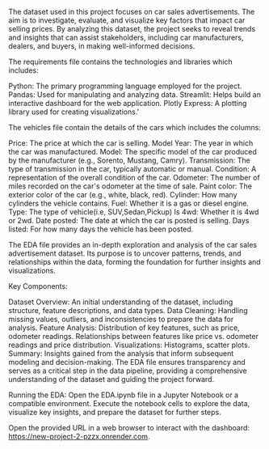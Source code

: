 The dataset used in this project focuses on car sales advertisements. The aim is to investigate, evaluate, and visualize key factors that impact car selling prices. By analyzing this dataset, the project seeks to reveal trends and insights that can assist stakeholders, including car manufacturers, dealers, and buyers, in making well-informed decisions.

The requirements file contains the technologies and libraries which includes:

Python: The primary programming language employed for the project.
Pandas: Used for manipulating and analyzing data.
Streamlit: Helps build an interactive dashboard for the web application.
Plotly Express: A plotting library used for creating visualizations.'

The vehicles file contain the details of the cars which includes the columns:

Price: The price at which the car is selling.
Model Year: The year in which the car was manufactured.
Model: The specific model of the car produced by the manufacturer (e.g., Sorento, Mustang, Camry).
Transmission: The type of transmission in the car, typically automatic or manual.
Condition: A representation of the overall condition of the car.
Odometer: The number of miles recorded on the car's odometer at the time of sale.
Paint color: The exterior color of the car (e.g., white, black, red).
Cylinder: How many cylinders the vehicle contains.
Fuel: Whether it is a gas or diesel engine.
Type: The type of vehicle(i.e, SUV,Sedan,Pickup)
Is 4wd: Whether it is 4wd or 2wd.
Date posted: The date at which the car is posted is selling.
Days listed: For how many days the vehicle has been posted.

The EDA file provides an in-depth exploration and analysis of the car sales advertisement dataset. Its purpose is to uncover patterns, trends, and relationships within the data, forming the foundation for further insights and visualizations.

Key Components:

Dataset Overview: An initial understanding of the dataset, including structure, feature descriptions, and data types.
Data Cleaning: Handling missing values, outliers, and inconsistencies to prepare the data for analysis.
Feature Analysis:
Distribution of key features, such as price, odometer readings.
Relationships between features like price vs. odometer readings and price distribution.
Visualizations: Histograms, scatter plots.
Summary: Insights gained from the analysis that inform subsequent modeling and decision-making.
The EDA file ensures transparency and serves as a critical step in the data pipeline, providing a comprehensive understanding of the dataset and guiding the project forward.

Running the EDA:
Open the EDA.ipynb file in a Jupyter Notebook or a compatible environment.
Execute the notebook cells to explore the data, visualize key insights, and prepare the dataset for further steps.

Open the provided URL in a web browser to interact with the dashboard: https://new-project-2-pzzx.onrender.com.
